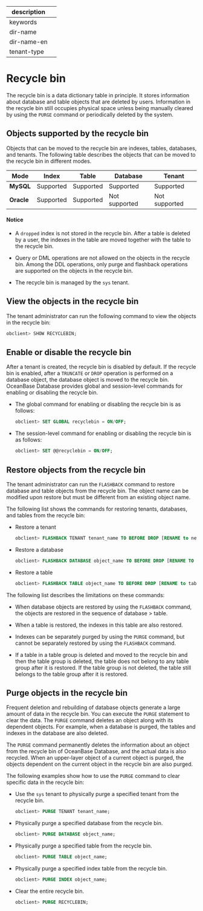 |description||
|---|---|
|keywords||
|dir-name||
|dir-name-en||
|tenant-type||

# Recycle bin

The recycle bin is a data dictionary table in principle. It stores information about database and table objects that are deleted by users. Information in the recycle bin still occupies physical space unless being manually cleared by using the `PURGE` command or periodically deleted by the system.

## Objects supported by the recycle bin

Objects that can be moved to the recycle bin are indexes, tables, databases, and tenants. The following table describes the objects that can be moved to the recycle bin in different modes.

| Mode | Index | Table | Database | Tenant |
|------------|---------------|--------------|-------------------|----------------|
| **MySQL** | Supported | Supported | Supported | Supported |
| **Oracle** | Supported | Supported | Not supported | Not supported |

<main id="notice" type='notice'>
    <h4>Notice</h4>
    <ul>
    <li>
    <p>A <code>dropped</code> index is not stored in the recycle bin. After a table is deleted by a user, the indexes in the table are moved together with the table to the recycle bin. </p>
    </li>
    <li>
    <p>Query or DML operations are not allowed on the objects in the recycle bin. Among the DDL operations, only purge and flashback operations are supported on the objects in the recycle bin. </p>
    </li>
    <li>
    <p>The recycle bin is managed by the <code>sys</code> tenant. </p>
    </li>
    </ul>
  </main>

## View the objects in the recycle bin

The tenant administrator can run the following command to view the objects in the recycle bin:

```sql
obclient> SHOW RECYCLEBIN;
```

## Enable or disable the recycle bin

After a tenant is created, the recycle bin is disabled by default. If the recycle bin is enabled, after a `TRUNCATE` or `DROP` operation is performed on a database object, the database object is moved to the recycle bin. OceanBase Database provides global and session-level commands for enabling or disabling the recycle bin.

* The global command for enabling or disabling the recycle bin is as follows:

   ```sql
   obclient> SET GLOBAL recyclebin = ON/OFF;
   ```

* The session-level command for enabling or disabling the recycle bin is as follows:

   ```sql
   obclient> SET @@recyclebin = ON/OFF;
   ```

## Restore objects from the recycle bin

The tenant administrator can run the `FLASHBACK` command to restore database and table objects from the recycle bin. The object name can be modified upon restore but must be different from an existing object name.

The following list shows the commands for restoring tenants, databases, and tables from the recycle bin:

* Restore a tenant

   ```sql
   obclient> FLASHBACK TENANT tenant_name TO BEFORE DROP [RENAME to new_tenant_name];
   ```

* Restore a database

   ```sql
   obclient> FLASHBACK DATABASE object_name TO BEFORE DROP [RENAME TO database_name];
   ```

* Restore a table

   ```sql
   obclient> FLASHBACK TABLE object_name TO BEFORE DROP [RENAME to table_name];
   ```

The following list describes the limitations on these commands:

* When database objects are restored by using the `FLASHBACK` command, the objects are restored in the sequence of database \> table.

* When a table is restored, the indexes in this table are also restored.

* Indexes can be separately purged by using the `PURGE` command, but cannot be separately restored by using the `FLASHBACK` command.

* If a table in a table group is deleted and moved to the recycle bin and then the table group is deleted, the table does not belong to any table group after it is restored. If the table group is not deleted, the table still belongs to the table group after it is restored.

## Purge objects in the recycle bin

Frequent deletion and rebuilding of database objects generate a large amount of data in the recycle bin. You can execute the `PURGE` statement to clear the data. The `PURGE` command deletes an object along with its dependent objects. For example, when a database is purged, the tables and indexes in the database are also deleted.

The `PURGE` command permanently deletes the information about an object from the recycle bin of OceanBase Database, and the actual data is also recycled. When an upper-layer object of a current object is purged, the objects dependent on the current object in the recycle bin are also purged.

The following examples show how to use the `PURGE` command to clear specific data in the recycle bin:

* Use the `sys` tenant to physically purge a specified tenant from the recycle bin.

   ```sql
   obclient> PURGE TENANT tenant_name;
   ```

* Physically purge a specified database from the recycle bin.

   ```sql
   obclient> PURGE DATABASE object_name;
   ```

* Physically purge a specified table from the recycle bin.

   ```sql
   obclient> PURGE TABLE object_name;
   ```

* Physically purge a specified index table from the recycle bin.

   ```sql
   obclient> PURGE INDEX object_name;
   ```

* Clear the entire recycle bin.

   ```sql
   obclient> PURGE RECYCLEBIN;
   ```
